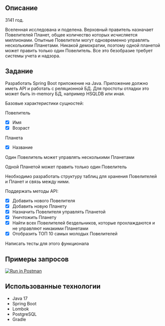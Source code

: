 ## Описание

3141 год.

Вселенная исследована и поделена.
Верховный правитель назначает Повелителей Планет, общее количество которых исчисляется миллионами.
Опытные Повелители могут одновременно управлять несколькими Планетами. Никакой демократии, поэтому одной планетой может править только один Повелитель.
Все это безобразие требует системы учета и надзора.

## Задание

Разработать Spring Boot приложение на Java.
Приложение должно иметь API и работать с реляционной БД. Для простоты отладки это может быть in-memory БД, например HSQLDB или иная.

Базовые характеристики сущностей:

Повелитель
- [X] Имя
- [X] Возраст

Планета
- [X] Название

Один Повелитель может управлять несколькими Планетами

Одной Планетой может править только один Повелитель

Необходимо разработать структуру таблиц для хранения Повелителей и Планет и связь между ними.

Поддержать методы API:
- [X] Добавить нового Повелителя
- [X] Добавить новую Планету
- [X] Назначить Повелителя управлять Планетой
- [X] Уничтожить Планету
- [X] Найти всех Повелителей бездельников, которые прохлаждаются и не управляют никакими Планетами
- [X] Отобразить ТОП 10 самых молодых Повелителей

Написать тесты для этого функционала

## Примеры запросов
[![Run in Postman](https://run.pstmn.io/button.svg)](https://app.getpostman.com/run-collection/23755479-8fb20d8a-edf7-48a3-89c9-edd8d48bdb77?action=collection%2Ffork&source=rip_markdown&collection-url=entityId%3D23755479-8fb20d8a-edf7-48a3-89c9-edd8d48bdb77%26entityType%3Dcollection%26workspaceId%3D94c46e7c-7dc8-41cb-9647-813e9311d0f8)

## Использованные технологии

- Java 17
- Spring Boot
- Lombok
- PostgreSQL
- Gradle

